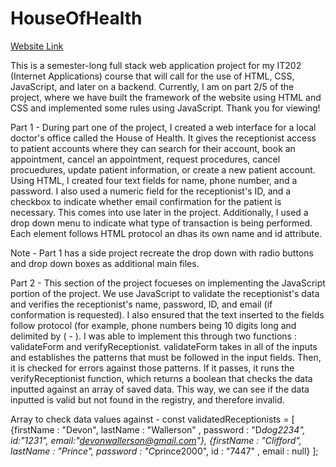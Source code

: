 # HouseOfHealth
[Website Link](https://web.njit.edu/~dlw27/semesterProject/main.html) 

This is a semester-long full stack web application project for my IT202 (Internet Applications) course that will call for the use of HTML, CSS, JavaScript, and later on a backend. Currently, I am on part 2/5 of the project, where we have built the framework of the website using HTML and CSS and implemented some rules using JavaScript. Thank you for viewing!

Part 1 - 
During part one of the project, I created a web interface for a local doctor's office called the House of Health. It gives the receptionist access to patient accounts where they can search for their account, book an appointment, cancel an appointment, request procedures, cancel procuedures, update patient information, or create a new patient account. Using HTML, I created four text fields for name, phone number, and a password. I also used a numeric field for the receptionist's ID, and a checkbox to indicate whether email confirmation for the patient is necessary. This comes into use later in the project. Additionally, I used a drop down menu to indicate what type of transaction is being performed.
Each element follows HTML protocol an dhas its own name and id attribute. 

Note - Part 1 has a side project recreate the drop down with radio buttons and drop down boxes as additional main files. 

Part 2 - 
This section of the project focueses on implementing the JavaScript portion of the project. We use JavaScript to validate the receptionist's data and verifies the receptionist's name, password, ID, and email (if conformation is requested). I also ensured that the text inserted to the fields follow protocol (for example, phone numbers being 10 digits long and delimited by ( - ). I was able to implement this through two functions : validateForm and verifyReceptionist. validateForm takes in all of the inputs and establishes the patterns that must be followed in the input fields. Then, it is checked for errors against those patterns. If it passes, it runs the verifyReceptionist function, which returns a boolean that checks the data inputted against an array of saved data. This way, we can see if the data inputted is valid but not found in the registry, and therefore invalid. 

Array to check data values against - const validatedReceptionists =  [
    {firstName : "Devon", lastName : "Wallerson" , password : "D*dog2234", id:"1231", email:"devonwallerson@gmail.com"},
    {firstName : "Clifford", lastName : "Prince", password : "C*prince2000", id : "7447" , email : null}
];

